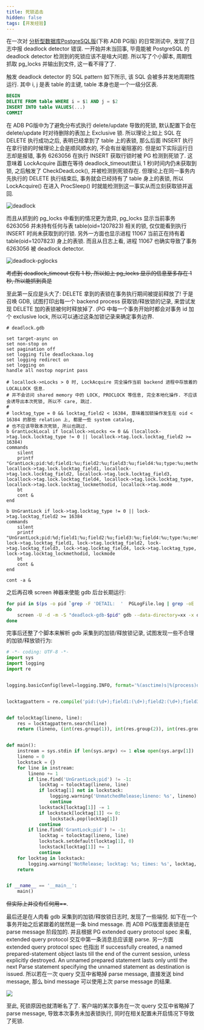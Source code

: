 ```yaml
---
title: 死锁追击
hidden: false
tags: [开发经验]
---
```



在一次对 [分析型数据库PostgreSQL版](https://www.aliyun.com/product/gpdb)(下称 ADB PG版) 的日常测试中, 发现了日志中报 deadlock detector 错误. 一开始并未当回事, 毕竟能被 PostgreSQL 的 deadlock detector 检测到的死锁应该不是啥大问题. 所以写了个小脚本, 周期性抓取 pg_locks 并输出到文件, 这一看不得了了. 

触发 deadlock detector 的 SQL pattern 如下所示, 该 SQL 会被多并发地周期性运行. 其中 i, j 是表 table 的主键, table 本身也是一个一级分区表.

```sql
BEGIN
DELETE FROM table WHERE i = $1 AND j = $2
INSERT INTO table VALUES(...)
COMMIT
```

在 ADB PG版中为了避免分布式执行 delete/update 导致的死锁, 默认配置下会在 delete/update 时对待删除的表加上 Exclusive 锁. 所以理论上如上 SQL 在 DELETE 执行成功之后, 表明已经拿到了 table 上的表锁, 那么后面 INSERT 执行在拿行锁的时候理论上会是顺风顺水的, 不会有丝毫阻塞的. 但是如下实际运行日志却是报错, 事务 6263056 在执行 INSERT 获取行锁时被 PG 检测到死锁了. 这意味着 LockAcquire 函数在等待 deadlock_timeout(默认 1 秒)时间内仍未获取到锁, 之后触发了 CheckDeadLock(), 并被检测到死锁存在. 但理论上在同一事务内先执行的 DELETE 执行结束后, 事务就会已经持有了 table 身上的表锁, 所以 LockAcquire() 在进入 ProcSleep() 时就能检测到这一事实从而立刻获取锁并返回. 

![deadlock]({{site.url}}/assets/1-deadlock.jpg)

而且从抓到的 pg_locks 中看到的情况更为诡异, pg_locks 显示当前事务 6263056 并未持有任何与表 table(oid=1207823) 相关的锁, 仅仅能看到执行 INSERT 时尚未获取到的行锁. 另外一方面也显示进程 11067 当前正在持有着 table(oid=1207823) 身上的表锁. 而且从日志上看, 进程 11067 也确实导致了事务 6263056 被 deadlock detector.

![deadlock-pglocks]({{site.url}}/assets/1-pglocks.png)

~~考虑到 deadlock_timeout 仅有 1 秒, 所以如上 pg_locks 显示的信息至多存在 1 秒, 所以能抓到真是~~

至此第一反应是头大了: DELETE 拿到的表锁在事务执行期间被提前释放了! 于是召唤 GDB, 试图打印出每一个 backend process 获取锁/释放锁的记录, 来尝试发现 DELETE 加的表锁被何时释放掉了. (PG 中每一个事务开始时都会对事务 id 加个 exclusive lock, 所以可以通过这条加锁记录来确定事务边界. 

```gdb
# deadlock.gdb

set target-async on
set non-stop on
set pagination off
set logging file deadlockaaa.log
set logging redirect on
set logging on
handle all nostop noprint pass

# locallock->nLocks > 0 时, LockAcquire 完全操作当前 backend 进程中存放着的 LOCALLOCK 信息.
# 并不会访问 shared memory 中的 LOCK, PROCLOCK 等信息, 完全本地化操作. 不应该会诱导出本次死锁, 所以不 care, 跳过.
# 
# locktag_type = 0 && locktag_field2 < 16384, 意味着加锁操作发生在 oid < 16384 的那些 relation 上, 都是一些 system catalog,
# 也不应该导致本次死锁, 所以也跳过. 
b GrantLockLocal if locallock->nLocks <= 0 && (locallock->tag.lock.locktag_type != 0 || locallock->tag.lock.locktag_field2 >= 16384)
commands
    silent
    printf "GrantLock;pid:%d;field1:%u;field2:%u;field3:%u;field4:%u;type:%u;methodid:%u;mode:%d\n",MyProcPid, locallock->tag.lock.locktag_field1, locallock->tag.lock.locktag_field2, locallock->tag.lock.locktag_field3, locallock->tag.lock.locktag_field4, locallock->tag.lock.locktag_type, locallock->tag.lock.locktag_lockmethodid, locallock->tag.mode
    bt
    cont &
end

b UnGrantLock if lock->tag.locktag_type != 0 || lock->tag.locktag_field2 >= 16384
commands
    silent
    printf "UnGrantLock;pid:%d;field1:%u;field2:%u;field3:%u;field4:%u;type:%u;methodid:%u;mode:%d\n",MyProcPid, lock->tag.locktag_field1, lock->tag.locktag_field2, lock->tag.locktag_field3, lock->tag.locktag_field4, lock->tag.locktag_type, lock->tag.locktag_lockmethodid, lockmode
    bt
    cont &
end

cont -a &
```

之后再召唤 screen 神器来使能 gdb 后台长期运行:

```sh
for pid in $(ps -o pid `grep -F 'DETAIL:  '  PGLogFile.log | grep -oE 'blocked by process [[:digit:]]+' | awk '{print $4}' | sort -n | uniq`  |  grep -vF 'PID')
do 
    screen -U -d -m -S "deadlock-gdb-$pid" gdb --data-directory=xx -x deadlock.gdb -p $pid
done
```

完事后还整了个脚本来解析 gdb 采集到的加锁/释放锁记录, 试图发现一些不合理的加锁/释放锁行为:

```python
# -*- coding: UTF-8 -*-
import sys
import logging
import re


logging.basicConfig(level=logging.INFO, format='%(asctime)s|%(process)d|%(thread)d|%(name)s|%(levelname)s|%(message)s')


locktagpattern = re.compile('pid:(\d+);field1:(\d+);field2:(\d+);field3:(\d+);field4:(\d+);type:(\d+);methodid:(\d+);mode:(\d+)')


def tolocktag(lineno, line):
    res = locktagpattern.search(line)
    return (lineno, (int(res.group(1)), int(res.group(2)), int(res.group(3)), int(res.group(4)), int(res.group(5)), int(res.group(6)), int(res.group(7)), int(res.group(8))))


def main():
    instream = sys.stdin if len(sys.argv) <= 1 else open(sys.argv[1])
    lineno = 0
    lockstack = {}
    for line in instream:
        lineno += 1
        if line.find('UnGrantLock;pid') != -1:
            locktag = tolocktag(lineno, line)
            if locktag[1] not in lockstack:
                logging.warning('UnmatchedRelease;lineno: %s', lineno)
                continue
            lockstack[locktag[1]] -= 1
            if lockstack[locktag[1]] <= 0:
                lockstack.pop(locktag[1])
            continue
        if line.find('GrantLock;pid') != -1:
            locktag = tolocktag(lineno, line)
            lockstack.setdefault(locktag[1], 0)
            lockstack[locktag[1]] += 1
            continue
    for locktag in lockstack:
        logging.warning('NotRelease; locktag: %s; times: %s', locktag, lockstack[locktag])
    return


if __name__ == '__main__':
    main()
```

~~但实际上并没有任何用==~~. 

最后还是在人肉看 gdb 采集到的加锁/释放锁日志时, 发现了一些端倪. 如下在一个事务开始之后紧跟着的居然是一条 bind message. 而 ADB PG版里面表锁是在 parse message 阶段加的. 并且根据 PG extended query protocol spec 来看, extended query protocol 交互中第一条消息总应该是 parse. 另一方面 extended query protocol spec 也指出 If successfully created, a named prepared-statement object lasts till the end of the current session, unless explicitly destroyed. An unnamed prepared statement lasts only until the next Parse statement specifying the unnamed statement as destination is issued. 所以若在一次 query 交互中省略掉 parse message, 直接发送 bind message, 那么 bind message 可以使用上次 parse message 的结果.

![]({{site.url}}/assets/1-bt.png)

至此, 死锁原因也就清晰名了了. 客户端的某次事务在一次 query 交互中省略掉了 parse message, 导致本次事务未加表锁执行, 同时在相关配置未开启情况下导致了死锁.
